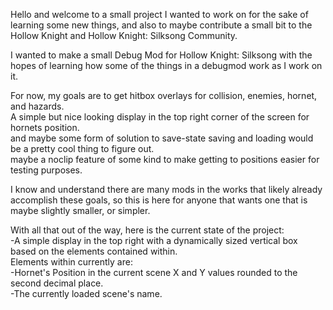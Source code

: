 Hello and welcome to a small project I wanted to work on for the sake of learning some new things, and also to maybe contribute a small bit to the Hollow Knight and Hollow Knight: Silksong Community.

I wanted to make a small Debug Mod for Hollow Knight: Silksong with the hopes of learning how some of the things in a debugmod work as I work on it.

For now, my goals are to get hitbox overlays for collision, enemies, hornet, and hazards.  
A simple but nice looking display in the top right corner of the screen for hornets position.  
and maybe some form of solution to save-state saving and loading would be a pretty cool thing to figure out.  
maybe a noclip feature of some kind to make getting to positions easier for testing purposes.

I know and understand there are many mods in the works that likely already accomplish these goals, so this is here for anyone that wants one that is maybe slightly smaller, or simpler.

With all that out of the way, here is the current state of the project:  
-A simple display in the top right with a dynamically sized vertical box based on the elements contained within.  
Elements within currently are:  
-Hornet's Position in the current scene X and Y values rounded to the second decimal place.  
-The currently loaded scene's name.  
